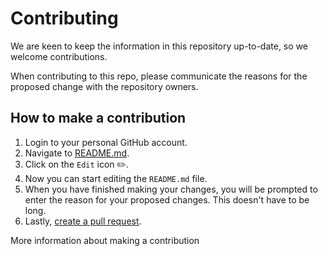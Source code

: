 # Contributing

We are keen to keep the information in this repository up-to-date, so we welcome contributions. 

When contributing to this repo, please communicate the reasons for the proposed change with the repository owners.


## How to make a contribution

1. Login to your personal GitHub account.
2. Navigate to [README.md](README.md).
3. Click on the `Edit` icon ✏️.
4. Now you can start editing the `README.md` file.
5. When you have finished making your changes, you will be prompted to enter the reason for your proposed changes. This doesn't have to be long. 
6. Lastly, [create a pull request](https://docs.github.com/en/free-pro-team@latest/github/collaborating-with-issues-and-pull-requests/about-pull-requests).

More information about making a contribution 

